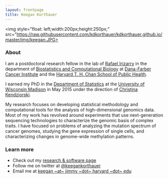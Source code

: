 ```yaml
---
layout: frontpage
title: Keegan Korthauer
---
```


<img style="float: left;width:200px;height:250px;" src="https://raw.githubusercontent.com/kdkorthauer/kdkorthauer.github.io/master/img/keegan.JPG> <br>

### About 

I am a postdoctoral research fellow in the lab of [Rafael Irizarry](http://rafalab.dfci.harvard.edu) in the department of [Biostatistics and Computational Biology](http://bcb.dfci.harvard.edu) at [Dana-Farber Cancer Institute](http://www.dana-farber.org) and the [Harvard T. H. Chan School of Public Health](http://www.hsph.harvard.edu). 

I earned my PhD in the [Department of Statistics](http://www.stat.wisc.edu/) at the [University of Wisconsin Madison](http://www.wisc.edu) in May 2015 under the direction of [Christina Kendziorski](https://www.biostat.wisc.edu/~kendzior/). 

My research focuses on developing statistical methodology and computational tools for the analysis of high-dimensional genomics data. Most of my work has revolved around experiments that use next-generation sequencing technologies to characterize the genomic basis of complex traits. I have focused on problems of analyzing the mutation spectrum of cancer genomes, studying the gene expression of single cells, and characterizing changes in genome-wide methylation patterns.


### Learn more

- Check out my [research & software page](pages/research.html)
- Follow me on twitter at [@keegankorthauer](https://twitter.com/keegankorthauer)
- Email me at [keegan ~at~ jimmy ~dot~ harvard ~dot~ edu](mailto:keegan@jimmy.harvard.edu)
        	